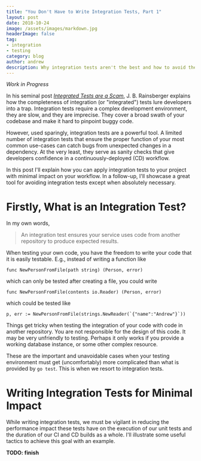 ```yaml
---
title: "You Don't Have to Write Integration Tests, Part 1"
layout: post
date: 2018-10-24
image: /assets/images/markdown.jpg
headerImage: false
tag:
- integration
- testing
category: blog
author: andrew
description: Why integration tests aren't the best and how to avoid them.
---
```


*Work in Progress*

In his seminal post
[*Integrated Tests are a Scam*](https://blog.thecodewhisperer.com/permalink/integrated-tests-are-a-scam),
J. B. Rainsberger explains how the completeness of integration (or "integrated") tests lure developers into a trap.
Integration tests require a complex development environment, they are slow, and they are imprecise. They cover a broad
swath of your codebase and make it hard to pinpoint buggy code.

However, used sparingly, integration tests are a powerful tool. A limited number of integration tests that ensure the
proper function of your most common use-cases can catch bugs from unexpected changes in a dependency. At the very
least, they serve as sanity checks that give developers confidence in a continuously-deployed (CD) workflow.

In this post I'll explain how you can apply integration tests to your project with minimal impact on your workflow. In a follow-up, I'll showcase a great tool for avoiding integration tests except when absolutely necessary.

# Firstly, What is an Integration Test?

In my own words,

> An integration test ensures your service uses code from another repository to produce expected results.

When testing your own code, you have the freedom to write your code that it is easily testable. E.g., instead of writing a function like

    func NewPersonFromFile(path string) (Person, error)

which can only be tested after creating a file, you could write

    func NewPersonFromFile(contents io.Reader) (Person, error)

which could be tested like

    p, err := NewPersonFromFile(strings.NewReader(`{"name":"Andrew"}`))

Things get tricky when testing the integration of your code with code in another repository. You are not responsible for the design of this code. It may be very unfriendly to testing. Perhaps it only works if you provide a working database instance, or some other complex resource.

These are the important and unavoidable cases when your testing environment must get (uncomfortably) more complicated than what is provided by `go test`. This is when we resort to integration tests.

# Writing Integration Tests for Minimal Impact

While writing integration tests, we must be vigilant in reducing the performance impact these tests have on the execution of our unit tests and the duration of our CI and CD builds as a whole. I'll illustrate some useful tactics to achieve this goal with an example.

**TODO: finish**
